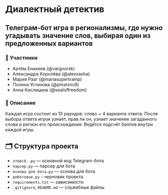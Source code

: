 # Диалектный детектив

## Телеграм-бот игра в регионализмы, где нужно угадывать значение слов, выбирая один из предложенных вариантов

### 👥 Участники
- Артём Еникеев (@vargnorsk)
- Александра Королёва (@alexxasha)
- Мария Рааг (@mariasupertramp)
- Полина Устинова (@plnstvnv9)
- Анна Кислицина (@sealoffreedom)

### 📌 Описание
Каждая игра состоит из 10 раундов: слово + 4 варианта ответа. После выбора ответа игрок узнает, прав ли он, узнает значение загаданного слова и регион его происхождения. Ведётся подсчёт баллов внутри каждой игры.

## 🗂️ Структура проекта
- `этовсё..py` — основной код Telegram-бота
- `парсер.py` — парсер для бота
- `основа для бота.py` — основа для бота
- `доботовое.py` - черновик проекта
- `requirements.txt` — зависимости
- `.gitignore`, `README.md` — служебные файлы
